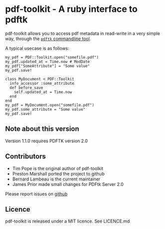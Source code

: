 # pdf-toolkit - A ruby interface to pdftk

pdf-toolkit allows you to access pdf metadata in read-write in a very simple 
way, through the [`pdftk` commandline tool](http://www.pdflabs.com/tools/pdftk-the-pdf-toolkit/).

A typical usecase is as follows:

    my_pdf = PDF::Toolkit.open("somefile.pdf")
    my_pdf.updated_at = Time.now # ModDate
    my_pdf["SomeAttribute"] = "Some value"
    my_pdf.save!
    
    class MyDocument < PDF::Toolkit
      info_accessor :some_attribute
      def before_save
        self.updated_at = Time.now
      end
    end
    my_pdf = MyDocument.open("somefile.pdf")
    my_pdf.some_attribute = "Some value"
    my_pdf.save!

## Note about this version

Version 1.1.0 requires PDFTK version 2.0

## Contributors

* Tim Pope is the original author of pdf-toolkit
* Preston Marshall ported the project to github
* Bernard Lambeau is the current maintainer
* James Prior made small changes for PDFtk Server 2.0

Please report issues on [github](https://github.com/blambeau/pdf-toolkit/issues)

## Licence

pdf-toolkit is released under a MIT licence. See LICENCE.md
